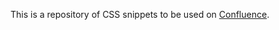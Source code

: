 This is a repository of CSS snippets to be used on
[Confluence](https://www.atlassian.com/software/confluence).
